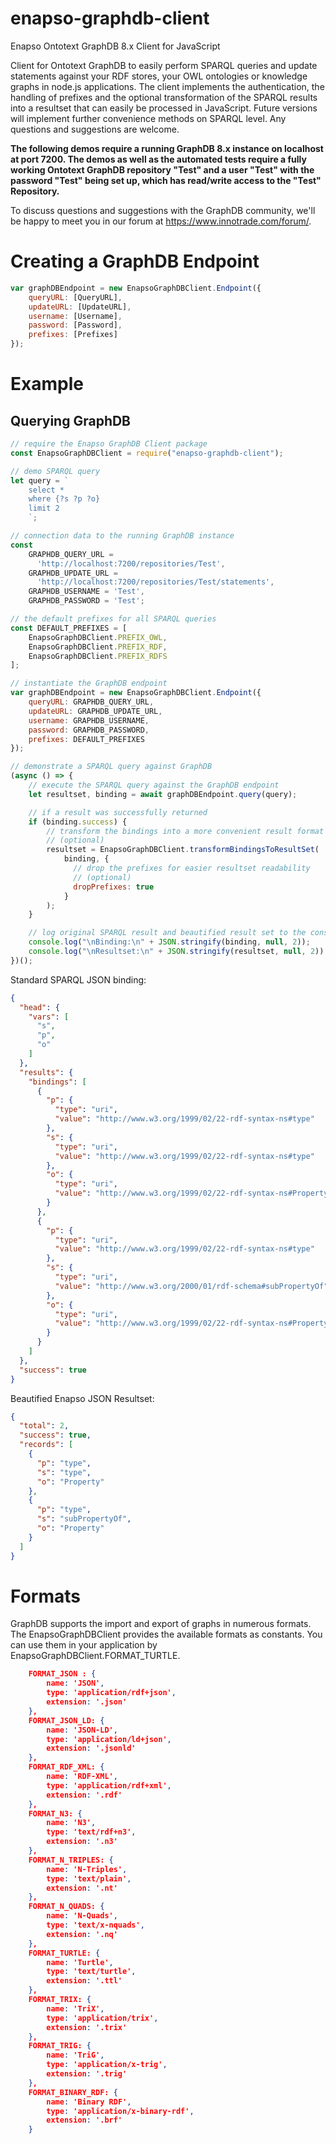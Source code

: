 # enapso-graphdb-client
Enapso Ontotext GraphDB 8.x Client for JavaScript

Client for Ontotext GraphDB to easily perform SPARQL queries and update statements against your RDF stores, your OWL ontologies or knowledge graphs in node.js applications. The client implements the authentication, the handling of prefixes and the optional transformation of the SPARQL results into a resultset that can easily be processed in JavaScript. 
Future versions will implement further convenience methods on SPARQL level.
Any questions and suggestions are welcome.

**The following demos require a running GraphDB 8.x instance on localhost at port 7200. The demos as well as the automated tests require a fully working Ontotext GraphDB repository "Test" and a user "Test" with the password "Test" being set up, which has read/write access to the "Test" Repository.**

To discuss questions and suggestions with the GraphDB community, we'll be happy to meet you in our forum at https://www.innotrade.com/forum/.

# Creating a GraphDB Endpoint

```javascript
var graphDBEndpoint = new EnapsoGraphDBClient.Endpoint({
    queryURL: [QueryURL], 
    updateURL: [UpdateURL],
    username: [Username],
    password: [Password],
    prefixes: [Prefixes]
});
```

# Example

## Querying GraphDB

```javascript
// require the Enapso GraphDB Client package
const EnapsoGraphDBClient = require("enapso-graphdb-client");

// demo SPARQL query
let query = `
    select * 
    where {?s ?p ?o}
    limit 2
    `;

// connection data to the running GraphDB instance
const
    GRAPHDB_QUERY_URL = 
      'http://localhost:7200/repositories/Test',
    GRAPHDB_UPDATE_URL = 
      'http://localhost:7200/repositories/Test/statements',
    GRAPHDB_USERNAME = 'Test',
    GRAPHDB_PASSWORD = 'Test';

// the default prefixes for all SPARQL queries
const DEFAULT_PREFIXES = [
    EnapsoGraphDBClient.PREFIX_OWL,
    EnapsoGraphDBClient.PREFIX_RDF,
    EnapsoGraphDBClient.PREFIX_RDFS
];

// instantiate the GraphDB endpoint
var graphDBEndpoint = new EnapsoGraphDBClient.Endpoint({
    queryURL: GRAPHDB_QUERY_URL,
    updateURL: GRAPHDB_UPDATE_URL,
    username: GRAPHDB_USERNAME,
    password: GRAPHDB_PASSWORD,
    prefixes: DEFAULT_PREFIXES
});

// demonstrate a SPARQL query against GraphDB
(async () => {
    // execute the SPARQL query against the GraphDB endpoint 
    let resultset, binding = await graphDBEndpoint.query(query);

    // if a result was successfully returned
    if (binding.success) {
        // transform the bindings into a more convenient result format
        // (optional)
        resultset = EnapsoGraphDBClient.transformBindingsToResultSet(
            binding, {
              // drop the prefixes for easier resultset readability 
              // (optional)
              dropPrefixes: true
            }
        );
    }

    // log original SPARQL result and beautified result set to the console
    console.log("\nBinding:\n" + JSON.stringify(binding, null, 2));
    console.log("\nResultset:\n" + JSON.stringify(resultset, null, 2));
})();
```

Standard SPARQL JSON binding:
```json
{
  "head": {
    "vars": [
      "s",
      "p",
      "o"
    ]
  },
  "results": {
    "bindings": [
      {
        "p": {
          "type": "uri",
          "value": "http://www.w3.org/1999/02/22-rdf-syntax-ns#type"
        },
        "s": {
          "type": "uri",
          "value": "http://www.w3.org/1999/02/22-rdf-syntax-ns#type"
        },
        "o": {
          "type": "uri",
          "value": "http://www.w3.org/1999/02/22-rdf-syntax-ns#Property"
        }
      },
      {
        "p": {
          "type": "uri",
          "value": "http://www.w3.org/1999/02/22-rdf-syntax-ns#type"
        },
        "s": {
          "type": "uri",
          "value": "http://www.w3.org/2000/01/rdf-schema#subPropertyOf"
        },
        "o": {
          "type": "uri",
          "value": "http://www.w3.org/1999/02/22-rdf-syntax-ns#Property"
        }
      }
    ]
  },
  "success": true
}
```

Beautified Enapso JSON Resultset:
```json
{
  "total": 2,
  "success": true,
  "records": [
    {
      "p": "type",
      "s": "type",
      "o": "Property"
    },
    {
      "p": "type",
      "s": "subPropertyOf",
      "o": "Property"
    }
  ]
}
```

# Formats

GraphDB supports the import and export of graphs in numerous formats. The EnapsoGraphDBClient provides the available formats as constants. You can use them in your application by EnapsoGraphDBClient.FORMAT_TURTLE.

```json
    FORMAT_JSON : {
        name: 'JSON',
        type: 'application/rdf+json',
        extension: '.json'
    },
    FORMAT_JSON_LD: {
        name: 'JSON-LD',
        type: 'application/ld+json',
        extension: '.jsonld'
    },
    FORMAT_RDF_XML: {
        name: 'RDF-XML',
        type: 'application/rdf+xml',
        extension: '.rdf'
    },
    FORMAT_N3: {
        name: 'N3',
        type: 'text/rdf+n3',
        extension: '.n3'
    },
    FORMAT_N_TRIPLES: {
        name: 'N-Triples',
        type: 'text/plain',
        extension: '.nt'
    },
    FORMAT_N_QUADS: {
        name: 'N-Quads',
        type: 'text/x-nquads',
        extension: '.nq'
    },
    FORMAT_TURTLE: {
        name: 'Turtle',
        type: 'text/turtle',
        extension: '.ttl'
    },
    FORMAT_TRIX: {
        name: 'TriX',
        type: 'application/trix',
        extension: '.trix'
    },
    FORMAT_TRIG: {
        name: 'TriG',
        type: 'application/x-trig',
        extension: '.trig'
    },
    FORMAT_BINARY_RDF: {
        name: 'Binary RDF',
        type: 'application/x-binary-rdf',
        extension: '.brf'
    }
```